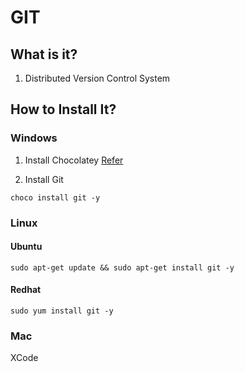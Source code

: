 # GIT

## What is it?
1. Distributed Version Control System


## How to Install It?
### Windows
1. Install Chocolatey
[Refer](https://chocolatey.org/docs/installation)

2. Install Git
```
choco install git -y
```

### Linux

#### Ubuntu
```
sudo apt-get update && sudo apt-get install git -y
```

#### Redhat
```
sudo yum install git -y
```

### Mac
XCode





